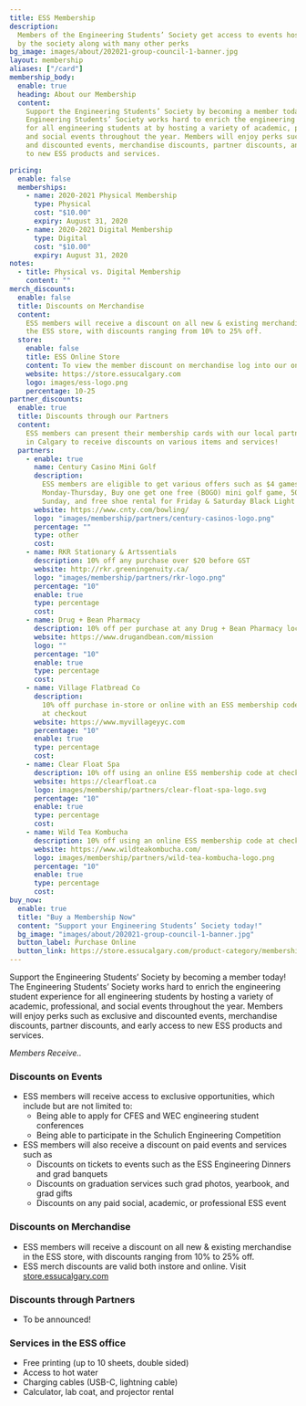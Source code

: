 ```yaml
---
title: ESS Membership
description:
  Members of the Engineering Students’ Society get access to events hosted
  by the society along with many other perks
bg_image: images/about/202021-group-council-1-banner.jpg
layout: membership
aliases: ["/card"]
membership_body:
  enable: true
  heading: About our Membership
  content:
    Support the Engineering Students’ Society by becoming a member today! The
    Engineering Students’ Society works hard to enrich the engineering student experience
    for all engineering students at by hosting a variety of academic, professional,
    and social events throughout the year. Members will enjoy perks such as exclusive
    and discounted events, merchandise discounts, partner discounts, and early access
    to new ESS products and services.

pricing:
  enable: false
  memberships:
    - name: 2020-2021 Physical Membership
      type: Physical
      cost: "$10.00"
      expiry: August 31, 2020
    - name: 2020-2021 Digital Membership
      type: Digital
      cost: "$10.00"
      expiry: August 31, 2020
notes:
  - title: Physical vs. Digital Membership
    content: ""
merch_discounts:
  enable: false
  title: Discounts on Merchandise
  content:
    ESS members will receive a discount on all new & existing merchandise in
    the ESS store, with discounts ranging from 10% to 25% off.
  store:
    enable: false
    title: ESS Online Store
    content: To view the member discount on merchandise log into our online store with your membership.
    website: https://store.essucalgary.com
    logo: images/ess-logo.png
    percentage: 10-25
partner_discounts:
  enable: true
  title: Discounts through our Partners
  content:
    ESS members can present their membership cards with our local partners
    in Calgary to receive discounts on various items and services!
  partners:
    - enable: true
      name: Century Casino Mini Golf
      description:
        ESS members are eligible to get various offers such as $4 games on
        Monday-Thursday, Buy one get one free (BOGO) mini golf game, 50% off lanes on
        Sunday, and free shoe rental for Friday & Saturday Black Light
      website: https://www.cnty.com/bowling/
      logo: "images/membership/partners/century-casinos-logo.png"
      percentage: ""
      type: other
      cost:
    - name: RKR Stationary & Artssentials
      description: 10% off any purchase over $20 before GST
      website: http://rkr.greeningenuity.ca/
      logo: "images/membership/partners/rkr-logo.png"
      percentage: "10"
      enable: true
      type: percentage
      cost:
    - name: Drug + Bean Pharmacy
      description: 10% off per purchase at any Drug + Bean Pharmacy location
      website: https://www.drugandbean.com/mission
      logo: ""
      percentage: "10"
      enable: true
      type: percentage
      cost:
    - name: Village Flatbread Co
      description:
        10% off purchase in-store or online with an ESS membership code
        at checkout
      website: https://www.myvillageyyc.com
      percentage: "10"
      enable: true
      type: percentage
      cost:
    - name: Clear Float Spa
      description: 10% off using an online ESS membership code at checkout
      website: https://clearfloat.ca
      logo: images/membership/partners/clear-float-spa-logo.svg
      percentage: "10"
      enable: true
      type: percentage
      cost:
    - name: Wild Tea Kombucha
      description: 10% off using an online ESS membership code at checkout
      website: https://www.wildteakombucha.com/
      logo: images/membership/partners/wild-tea-kombucha-logo.png
      percentage: "10"
      enable: true
      type: percentage
      cost:
buy_now:
  enable: true
  title: "Buy a Membership Now"
  content: "Support your Engineering Students’ Society today!"
  bg_image: "images/about/202021-group-council-1-banner.jpg"
  button_label: Purchase Online
  button_link: https://store.essucalgary.com/product-category/memberships/
---
```


Support the Engineering Students’ Society by becoming a member today! The Engineering Students’ Society works hard to enrich the engineering student experience for all engineering students by hosting a variety of academic, professional, and social events throughout the year. Members will enjoy perks such as exclusive and discounted events, merchandise discounts, partner discounts, and early access to new ESS products and services.

_Members Receive.._

### Discounts on Events

- ESS members will receive access to exclusive opportunities, which include but are not limited to:
  - Being able to apply for CFES and WEC engineering student conferences
  - Being able to participate in the Schulich Engineering Competition
- ESS members will also receive a discount on paid events and services such as
  - Discounts on tickets to events such as the ESS Engineering Dinners and grad banquets
  - Discounts on graduation services such grad photos, yearbook, and grad gifts
  - Discounts on any paid social, academic, or professional ESS event

### Discounts on Merchandise

- ESS members will receive a discount on all new & existing merchandise in the ESS store, with discounts ranging from 10% to 25% off.
- ESS merch discounts are valid both instore and online. Visit [store.essucalgary.com](store.essucalgary.com)

### Discounts through Partners

- To be announced!

### Services in the ESS office

- Free printing (up to 10 sheets, double sided)
- Access to hot water
- Charging cables (USB-C, lightning cable)
- Calculator, lab coat, and projector rental
